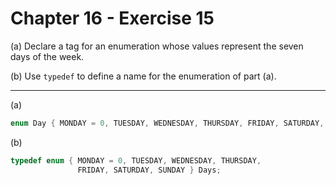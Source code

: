 # Chapter 16 - Exercise 15

(a) Declare a tag for an enumeration whose values represent the seven days of
the week.

(b) Use `typedef` to define a name for the enumeration of part (a). 


---

(a)
```C
enum Day { MONDAY = 0, TUESDAY, WEDNESDAY, THURSDAY, FRIDAY, SATURDAY, SUNDAY };
```

(b)
```C
typedef enum { MONDAY = 0, TUESDAY, WEDNESDAY, THURSDAY, 
               FRIDAY, SATURDAY, SUNDAY } Days;
```
